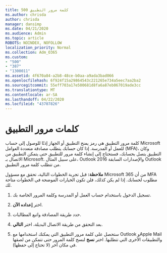 ```yaml
---
title: 500 كلمة مرور التطبيق
ms.author: chrisda
author: chrisda
manager: dansimp
ms.date: 04/21/2020
ms.audience: Admin
ms.topic: article
ROBOTS: NOINDEX, NOFOLLOW
localization_priority: Normal
ms.collection: Adm_O365
ms.custom:
- "500"
- "387"
- "1300011"
ms.assetid: 4f670a84-a2b8-48ce-b0aa-a9ada3bad066
ms.openlocfilehash: 6f924f15a29864543c221265e734a5eec7aa2ba2
ms.sourcegitcommit: 55eff703a17e500681d8fa6a87eb067019ade3cc
ms.translationtype: MT
ms.contentlocale: ar-SA
ms.lasthandoff: 04/22/2020
ms.locfileid: "43707826"
---
```

# <a name="app-passwords"></a>كلمات مرور التطبيق

كلمة مرور التطبيق هي رمز يمنح التطبيق أو الجهاز إذنًا للوصول إلى حساب Microsoft للعمل أو المدرسة. إذا كان حسابك يتطلب مصادقة متعددة العوامل (MFA)، وكان التطبيق يتصل بحسابك، فستحتاج إلى إنشاء كلمة مرور للتطبيق حتى يتمكن التطبيق من الاتصال بـ Microsoft. على سبيل المثال، Outlook 2016 والإصدارات السابقة Outlook من تتطلب كلمة مرور التطبيق.

 **ملاحظة:** قبل تجربة الخطوات التالية، تحقق مع مسؤول Microsoft 365 من أن MFA مطلوب لحسابك. إذا لم يكن كذلك، فلن تكون الخيارات الموضحة في الخطوات متاحة لك.

1. تسجيل الدخول باستخدام حساب العمل أو المدرسة وكلمة المرور الخاصة بك.

2. اختر **إعداده الآن**.

3. حدد طريقة المصادقة واتبع المطالبات.

4. بعد التحقق من طريقة الاتصال البديلة، اختر **التالي**.

5. ستحصل على كلمة مرور التطبيق التي يمكنك استخدامها مع Outlook وApple Mail والتطبيقات الأخرى التي تتطلبها. اختر **نسخ** لنسخ كلمة المرور حتى تتمكن من لصقها في مكان آخر (لا تحتاج إلى حفظها).
